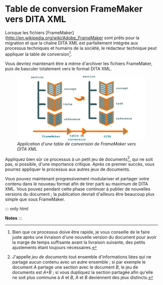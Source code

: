 # Table de conversion FrameMaker vers DITA XML

Lorsque les fichiers
\[FrameMaker\](<http://en.wikipedia.org/wiki/Adobe_FrameMaker> sont
prêts pour la migration et que la chaîne DITA XML est parfaitement
intégrée aux processus techniques et humains de la société, le rédacteur
technique peut appliquer la table de conversion[^1].

Vous devriez maintenant être à même d\'archiver les fichiers FrameMaker,
puis de basculer totalement vers le format DITA XML.

<figure>
<img src="graphics/dita-migration.svg"
alt="graphics/dita-migration.svg" />
<figcaption><em>Application d'une table de conversion de FrameMaker vers
DITA XML</em></figcaption>
</figure>

Appliquez bien sûr ce processus à un petit jeu de documents[^2], qui ne
soit pas, si possible, d\'une importance critique. Après ce premier
succès, vous pourrez appliquer le processus aux autres jeux de
documents.

Vous pouvez maintenant progressivement modulariser et partager votre
contenu dans le nouveau format afin de tirer parti au maximum de DITA
XML. Vous pouvez pendant cette phase continuer à publier de nouvelles
versions du document ; la publication devrait d\'ailleurs être beaucoup
plus simple que sous FrameMaker.

::: only
html

**Notes**
:::

[^1]: Bien que ce processus doive être rapide, je vous conseille de le
    faire juste après une livraison d\'une nouvelle version du document
    pour avoir la marge de temps suffisante avant la livraison suivante,
    des petits ajustements étant toujours nécessaires.

[^2]: J\'appelle *jeu de documents* tout ensemble d\'informations liées
    qui ne partage aucun contenu avec un autre ensemble ; si par exemple
    le document *A* partage une section avec le document *B*, le jeu de
    documents est *A+B* ; si vous dupliquez la section partagée afin
    qu\'elle ne soit plus commune à *A* et *B*, *A* et *B* deviennent
    des jeux distincts.
